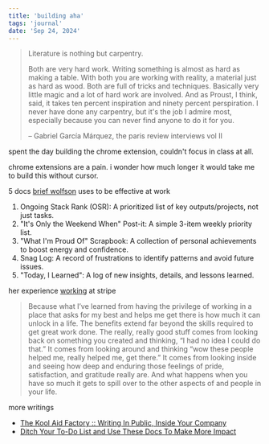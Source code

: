 ```yaml
---
title: 'building aha'
tags: 'journal'
date: 'Sep 24, 2024'
---
```


> Literature is nothing but carpentry.
>
> Both are very hard work. Writing something is almost as hard as making a table. With both you are working with reality, a material just as hard as wood. Both are full of tricks and techniques. Basically very little magic and a lot of hard work are involved. And as Proust, I think, said, it takes ten percent inspiration and ninety percent perspiration. I never have done any carpentry, but it's the job I admire most, especially because you can never find anyone to do it for you.
>
> – Gabriel García Márquez, the paris review interviews vol II

spent the day building the chrome extension, couldn't focus in class at all.

chrome extensions are a pain. i wonder how much longer it would take me to build this without cursor.

5 docs [brief wolfson](https://www.inc.com/jessica-stillman/brie-wolfson-priorities-document-templates.html) uses to be effective at work

1. Ongoing Stack Rank (OSR): A prioritized list of key outputs/projects, not just tasks.
2. "It's Only the Weekend When" Post-it: A simple 3-item weekly priority list.
3. "What I'm Proud Of" Scrapbook: A collection of personal achievements to boost energy and confidence.
4. Snag Log: A record of frustrations to identify patterns and avoid future issues.
5. "Today, I Learned": A log of new insights, details, and lessons learned.

her experience [working](https://every.to/p/what-i-miss-about-working-at-stripe) at stripe

> Because what I’ve learned from having the privilege of working in a place that asks for my best and helps me get there is how much it can unlock in a life. The benefits extend far beyond the skills required to get great work done. The really, really good stuff comes from looking back on something you created and thinking, “I had no idea I could do that.” It comes from looking around and thinking “wow these people helped me, really helped me, get there.” It comes from looking inside and seeing how deep and enduring those feelings of pride, satisfaction, and gratitude really are. And what happens when you have so much it gets to spill over to the other aspects of and people in your life.

more writings

- [The Kool Aid Factory :: Writing In Public, Inside Your Company](https://koolaidfactory.com/writing-in-public-inside-your-company/)
- [Ditch Your To-Do List and Use These Docs To Make More Impact](https://review.firstround.com/ditch-your-to-do-list-and-use-these-docs-to-make-more-impact/)
